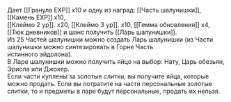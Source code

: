Дает [[Гранула EXP]] x10 и одну из наград: [[Часть шалунишки]], [[Камень EXP]] x10,  
[[Клеймо 2 ур]]. x20, [[Клеймо 3 ур]]. x10, [[Гемма обновления]] х4, [[Тюк дневников]] и шанс получить [[Ларь шалунишки]].  
Из 25 Частей шалунишки можно создать Ларь шалунишки (из Части шалунишки можно синтезировать в Горне Часть  
истинного эйдолона).  
В Ларе шалунишки можно получить яйцо на выбор: Нату, Царь обезьян, Эриола или Джокер.  
Если части куплены за золотые слитки, вы получите яйца, которые можно продать. Если вы потратите на части персональные золотые слитки, то и предметы в ларе будут персональные, продать их нельзя.  